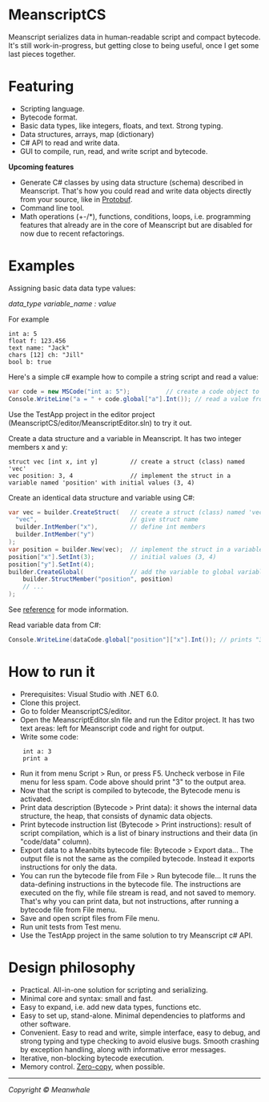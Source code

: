 # MeanscriptCS

Meanscript serializes data in human-readable script and compact bytecode. It's still work-in-progress,
but getting close to being useful, once I get some last pieces together.

# Featuring

- Scripting language.
- Bytecode format.
- Basic data types, like integers, floats, and text. Strong typing.
- Data structures, arrays, map (dictionary)
- C# API to read and write data.
- GUI to compile, run, read, and write script and bytecode.

<b>Upcoming features</b>

- Generate C# classes by using data structure (schema) described in Meanscript. That's how you could read and write
data objects directly from your source, like in <a href=https://en.wikipedia.org/wiki/Protocol_Buffers>Protobuf</a>.
- Command line tool.
- Math operations (+-/*), functions, conditions, loops, i.e. programming features that already are in the core of Meanscript but are disabled for now due to recent refactorings. 

# Examples

Assigning basic data data type values:

<i>data_type variable_name : value</i>

For example

```
int a: 5
float f: 123.456
text name: "Jack"
chars [12] ch: "Jill"
bool b: true
```

Here's a simple c# example how to compile a string script and read a value:

```cs
var code = new MSCode("int a: 5");			// create a code object to parse, compile, and run a script
Console.WriteLine("a = " + code.global["a"].Int());	// read a value from the code object
```

Use the TestApp project in the editor project (MeanscriptCS/editor/MeanscriptEditor.sln) to try it out.

Create a data structure and a variable in Meanscript. It has two integer members x and y:

```
struct vec [int x, int y]         // create a struct (class) named 'vec'
vec position: 3, 4                // implement the struct in a variable named 'position' with initial values (3, 4)
```

Create an identical data structure and variable using C#:

```cs
var vec = builder.CreateStruct(   // create a struct (class) named 'vec'
  "vec",                          // give struct name
  builder.IntMember("x"),         // define int members
  builder.IntMember("y")
);
var position = builder.New(vec);  // implement the struct in a variable named 'position'
position["x"].SetInt(3);          // initial values (3, 4)
position["y"].SetInt(4);
builder.CreateGlobal(             // add the variable to global variables
    builder.StructMember("position", position)
    // ...
);
```

See [reference](https://github.com/Meanwhale/MeanscriptCS/blob/main/docs/reference.md) for mode information.

Read variable data from C#:

```cs
Console.WriteLine(dataCode.global["position"]["x"].Int()); // prints "3"
```

# How to run it

- Prerequisites: Visual Studio with .NET 6.0.
- Clone this project.
- Go to folder MeanscriptCS/editor.
- Open the MeanscriptEditor.sln file and run the Editor project. It has two text areas: left for Meanscript code and right for output.
- Write some code:
```
	int a: 3
	print a
```
- Run it from menu Script > Run, or press F5. Uncheck verbose in File menu for less spam. Code above should print "3" to the output area.
- Now that the script is compiled to bytecode, the Bytecode menu is activated.
- Print data description (Bytecode > Print data): it shows the internal data structure, the heap, that consists of dynamic data objects.
- Print bytecode instruction list (Bytecode > Print instructions): result of script compilation, which is a list of binary instructions and their data (in "code/data" column).
- Export data to a Meanbits bytecode file: Bytecode > Export data... The output file is not the same as the compiled bytecode. Instead it exports instructions for only the data.
- You can run the bytecode file from File > Run bytecode file... It runs the data-defining instructions in the bytecode file. The instructions are executed on the fly, while file stream is read, and not saved to memory. That's why you can print data, but not instructions, after running a bytecode file from File menu.
- Save and open script files from File menu.
- Run unit tests from Test menu.
- Use the TestApp project in the same solution to try Meanscript c# API.


# Design philosophy

- Practical. All-in-one solution for scripting and serializing.
- Minimal core and syntax: small and fast.
- Easy to expand, i.e. add new data types, functions etc.
- Easy to set up, stand-alone. Minimal dependencies to platforms and other software.
- Convenient. Easy to read and write, simple interface, easy to debug, and strong typing and type checking to avoid elusive bugs. Smooth crashing by exception handling, along with informative error messages.
- Iterative, non-blocking bytecode execution.
- Memory control. <a href=https://en.wikipedia.org/wiki/Zero-copy>Zero-copy</a>, when possible.

<!--swiss army knife, “opposite of domain-specific language (DSL)”, the one tool to all data serialization needs in a project.
no need to have multiple tools and languages in addition to source code.
known limitations: not going to overcome things like source code language’s own serialization. Not a tool for executable scripts… yet.

Architecture

komponentit

How to run project
-->

---

<i>Copyright &copy; Meanwhale</i>
